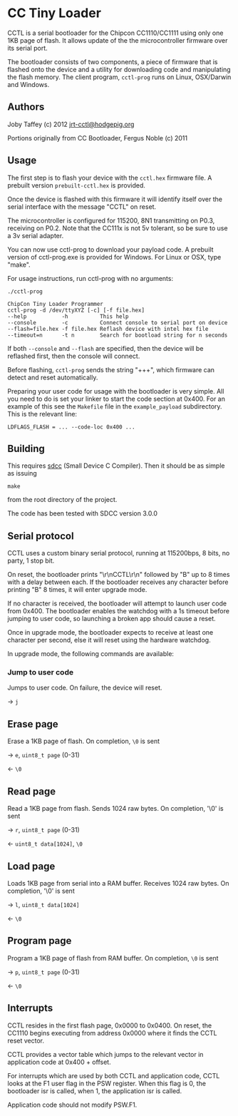 CC Tiny Loader
==============

CCTL is a serial bootloader for the Chipcon CC1110/CC1111 using only one 1KB page of flash.
It allows update of the the microcontroller firmware over its serial port.

The bootloader consists of two components, a piece of firmware that is flashed
onto the device and a utility for downloading code and manipulating the
flash memory. The client program, `cctl-prog` runs on Linux, OSX/Darwin and Windows.

Authors
-------

Joby Taffey (c) 2012 <jrt-cctl@hodgepig.org>

Portions originally from CC Bootloader, Fergus Noble (c) 2011

Usage
-----

The first step is to flash your device with the `cctl.hex` firmware file. A prebuilt version `prebuilt-cctl.hex` is provided.

Once the device is flashed with this firmware it will identify itself over the serial interface with the message "CCTL" on reset.

The microcontroller is configured for 115200, 8N1 transmitting on P0.3, receiving on P0.2.
Note that the CC111x is not 5v tolerant, so be sure to use a 3v serial adapter.

You can now use cctl-prog to download your payload code.
A prebuilt version of cctl-prog.exe is provided for Windows. For Linux or OSX, type "make".

For usage instructions, run cctl-prog with no arguments:

`./cctl-prog`

    ChipCon Tiny Loader Programmer
    cctl-prog -d /dev/ttyXYZ [-c] [-f file.hex]
    --help           -h          This help
    --console        -c          Connect console to serial port on device
    --flash=file.hex -f file.hex Reflash device with intel hex file
    --timeout=n      -t n        Search for bootload string for n seconds

If both `--console` and `--flash` are specified, then the device will be reflashed first, then the console will connect.

Before flashing, `cctl-prog` sends the string "+++", which firmware can detect
and reset automatically.

Preparing your user code for usage with the bootloader is very simple. All you
need to do is set your linker to start the code section at 0x400. For an
example of this see the `Makefile` file in the `example_payload` subdirectory.
This is the relevant line:

`LDFLAGS_FLASH = ... --code-loc 0x400 ...`

Building
--------

This requires [sdcc](http://sdcc.sourceforge.net/) (Small Device C Compiler).
Then it should be as simple as issuing

`make`

from the root directory of the project.

The code has been tested with SDCC version 3.0.0


Serial protocol
---------------

CCTL uses a custom binary serial protocol, running at 115200bps, 8 bits, no party, 1 stop bit.

On reset, the bootloader prints "\r\nCCTL\r\n" followed by "B" up to 8 times with a delay between each.
If the bootloader receives any character before printing "B" 8 times, it will enter upgrade mode.

If no character is received, the bootloader will attempt to launch user code from 0x400.
The bootloader enables the watchdog with a 1s timeout before jumping to user code, so launching a broken app should cause a reset.

Once in upgrade mode, the bootloader expects to receive at least one character per second, else it will reset using the hardware watchdog.

In upgrade mode, the following commands are available:

### Jump to user code

Jumps to user code. On failure, the device will reset.

-> `j`

## Erase page

Erase a 1KB page of flash. On completion, `\0` is sent

-> `e`, `uint8_t page` (0-31)

<- `\0`

## Read page

Read a 1KB page from flash. Sends 1024 raw bytes. On completion, '\0' is sent

-> `r`, `uint8_t page` (0-31)

<- `uint8_t data[1024]`, `\0`

## Load page

Loads 1KB page from serial into a RAM buffer. Receives 1024 raw bytes. On completion, '\0' is sent

-> `l`, `uint8_t data[1024]`

<- `\0`

## Program page

Program a 1KB page of flash from RAM buffer. On completion, `\0` is sent

-> `p`, `uint8_t page` (0-31)

<- `\0`


Interrupts
----------

CCTL resides in the first flash page, 0x0000 to 0x0400. On reset, the CC1110 begins executing from address 0x0000 where it finds the CCTL reset vector.

CCTL provides a vector table which jumps to the relevant vector in application code at 0x400 + offset.

For interrupts which are used by both CCTL and application code, CCTL looks at the F1 user flag in the PSW register. When this flag is 0, the bootloader isr is called, when 1, the application isr is called.

Application code should not modify PSW.F1.



